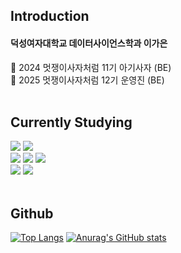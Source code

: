 ## Introduction
#### 덕성여자대학교 데이터사이언스학과 이가은
📍 2024 멋쟁이사자처럼 11기 아기사자 (BE) <br>
📍 2025 멋쟁이사자처럼 12기 운영진 (BE)<br><br>

## Currently Studying
<img src="https://img.shields.io/badge/Python-3776AB?style=for-the-badge&logo=Python&logoColor=white">  <img src="https://img.shields.io/badge/Django-092E20?style=for-the-badge&logo=Django&logoColor=white">
<br>
<img src="https://img.shields.io/badge/HTML5-E34F26?style=for-the-badge&logo=HTML5&logoColor=white">
<img src="https://img.shields.io/badge/CSS3-1572B6?style=for-the-badge&logo=CSS3&logoColor=white">
<img src="https://img.shields.io/badge/JavaScript-F7DF1E?style=for-the-badge&logo=JavaScript&logoColor=white">
<br>
<img src="https://img.shields.io/badge/Spring Boot-6DB33F?style=for-the-badge&logo=springboot&logoColor=white">  <img src="https://img.shields.io/badge/MySQL-4479A1?style=for-the-badge&logo=MySQL&logoColor=white">
<br><br>

## Github
[![Top Langs](https://github-readme-stats.vercel.app/api/top-langs/?username=egaeuni)](https://github.com/anuraghazra/github-readme-stats)
[![Anurag's GitHub stats](https://github-readme-stats.vercel.app/api?username=egaeuni)](https://github.com/anuraghazra/github-readme-stats)

<!--
**egaeuni/egaeuni** is a ✨ _special_ ✨ repository because its `README.md` (this file) appears on your GitHub profile.

Here are some ideas to get you started:

- 🔭 I’m currently working on ...
- 🌱 I’m currently learning ...
- 👯 I’m looking to collaborate on ...
- 🤔 I’m looking for help with ...
- 💬 Ask me about ...
- 📫 How to reach me: ...
- 😄 Pronouns: ...
- ⚡ Fun fact: ...
-->
